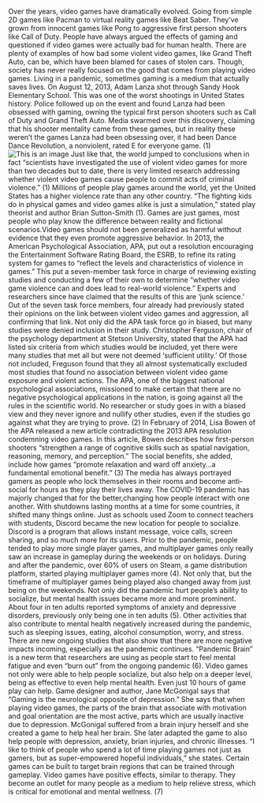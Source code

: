 Over the years, video games have dramatically evolved. Going from simple 2D games like Pacman to virtual reality games like Beat Saber. They’ve grown from innocent games like Pong to aggressive first person shooters like Call of Duty. People have always argued the effects of gaming and questioned if video games were actually bad for human health. There are plenty of examples of how bad some violent video games, like Grand Theft Auto, can be, which have been blamed for cases of stolen cars. Though, society has never really focused on the good that comes from playing video games. Living in a pandemic, sometimes gaming is a medium that actually saves lives. 
On August 12, 2013, Adam Lanza shot through Sandy Hook Elementary School. This was one of the worst shootings in United States history. Police followed up on the event and found Lanza had been obsessed with gaming, owning the typical first person shooters such as Call of Duty and Grand Theft Auto. Media swarmed over this discovery, claiming that his shooter mentality came from these games, but in reality these weren’t the games Lanza had been obsessing over, it had been Dance Dance Revolution, a nonviolent, rated E for everyone game. (1)
  ![This is an image](https://i.ytimg.com/vi/qvQ3ndKfmmw/maxresdefault.jpg)
 Just like that, the world jumped to conclusions when in fact “scientists have investigated the use of violent video games for more than two decades but to date, there is very limited research addressing whether violent video games cause people to commit acts of criminal violence.” (1) Millions of people play games around the world, yet the United States has a higher violence rate than any other country. “The fighting kids do in physical games and video games alike is just a simulation,” stated play theorist and author Brian Sutton-Smith (1). Games are just games, most people who play know the difference between reality and fictional scenarios.Video games should not been generalized as harmful without evidence that they even promote aggressive behavior.
	In 2013, the American Psychological Association, APA, put out a resolution encouraging the Entertainment Software Rating Board, the ESRB, to refine its rating system for games to “reflect the levels and characteristics of violence in games.” This put a seven-member task force in charge of reviewing existing studies and conducting a few of their own to determine “whether video game violence can and does lead to real-world violence.” Experts and researchers since have claimed that the results of this are ‘junk science.’ Out of the seven task force members, four already had previously stated their opinions on the link between violent video games and aggression, all confirming that link. Not only did the APA task force go in biased, but many studies were denied inclusion in their study. Christopher Ferguson, chair of the psychology department at Stetson University, stated that the APA had listed six criteria from which studies would be included, yet there were many studies that met all but were not deemed ‘sufficient utility.’ Of those not included, Freguson found that they all almost systematically excluded most studies that found no association between violent video game exposure and violent actions. The APA, one of the biggest national psychological associations, missioned to make certain that there are no negative psychological applications in the nation, is going against all the rules in the scientific world. No researcher or study goes in with a biased view and they never ignore and nullify other studies, even if the studies go against what they are trying to prove. (2)
	In February of 2014, Lisa Bowen of the APA released a new article contradicting the 2013 APA resolution condemning video games. In this article, Bowen describes how first-person shooters “strengthen a range of cognitive skills such as spatial navigation, reasoning, memory, and perception.” The social benefits, she added, include how games “promote relaxation and ward off anxiety...a fundamental emotional benefit.” (3)
	The media has always portrayed gamers as people who lock themselves in their rooms and become anti-social for hours as they play their lives away. The COVID-19 pandemic has majorly changed that for the better,changing how people interact with one another. With shutdowns lasting months at a time for some countries, it shifted many things online. Just as schools used Zoom to connect teachers with students, Discord became the new location for people to socialize. Discord is a program that allows instant message, voice calls, screen sharing, and so much more for its users. Prior to the pandemic, people tended to play more single player games, and multiplayer games only really saw an increase in gameplay during the weekends or on holidays. During and after the pandemic, over 60% of users on Steam, a game distribution platform, started playing multiplayer games more (4). Not only that, but the timeframe of multiplayer games being played also changed away from just being on the weekends. 
	Not only did the pandemic hurt people’s ability to socialize, but mental health issues became more and more prominent. About four in ten adults reported symptoms of anxiety and depressive disorders, previously only being one in ten adults (5). Other activities that also contribute to mental health negatively increased during the pandemic, such as sleeping issues, eating, alcohol consumption, worry, and stress. There are new ongoing studies that also show that there are more negative impacts incoming, especially as the pandemic continues. “Pandemic Brain” is a new term that researchers are using as people start to feel mental fatigue and even “burn out” from the ongoing pandemic (6). 
	Video games not only were able to help people socialize, but also help on a deeper level, being as effective to even help mental health. Even just 10 hours of game play can help. Game designer and author, Jane McGonigal says that “Gaming is the neurological opposite of depression.” She says that when playing video games, the parts of the brain that associate with motivation and goal orientation are the most active, parts which are usually inactive due to depression. McGonigal suffered from a brain injury herself and she created a game to help heal her brain. She later adapted the game to also help people with depression, anxiety, brian injuries, and chronic illnesses. “I like to think of people who spend a lot of time playing games not just as gamers, but as super-empowered hopeful individuals,” she states. Certain games can be built to target brain regions that can be trained through gameplay. Video games have positive effects, similar to therapy. They become an outlet for many people as a medium to help relieve stress, which is critical for emotional and mental wellness. (7)
